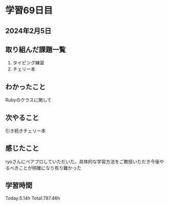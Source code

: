 # 学習69日目
## 2024年2月5日
## 取り組んだ課題一覧
1. タイピング練習
5. チェリー本
## わかったこと
Rubyのクラスに関して
## 次やること
引き続きチェリー本
## 感じたこと
ryoさんにペアプロしていただいた。具体的な学習方法をご教授いただき今後やるべきことが明確になり有り難かった
## 学習時間
 Today:5.14h
 Total:787.46h
